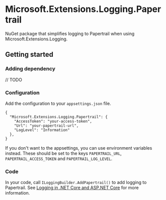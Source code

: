 # Microsoft.Extensions.Logging.Papertrail

NuGet package that simplifies logging to Papertrail when using Microsoft.Extensions.Logging.

## Getting started

### Adding dependency

// TODO

### Configuration
Add the configuration to your `appsettings.json` file.

```
{
  "Microsoft.Extensions.Logging.Papertrail": {
    "AccessToken": "your-access-token",
    "Url": "your-papertrail-url",
    "LogLevel": "Information"
  },
}
```

If you don't want to the appsettings, you can use environment variables instead. These should be set to the keys `PAPERTRAIL_URL`, `PAPERTRAIL_ACCESS_TOKEN` and `PAPERTRAIL_LOG_LEVEL`.

### Code
In your code, call `ILoggingBuilder.AddPapertrail()` to add logging to Papertrail. See [Logging in .NET Core and ASP.NET Core](https://docs.microsoft.com/en-us/aspnet/core/fundamentals/logging/) for more information. 